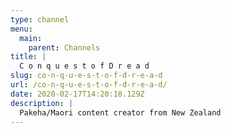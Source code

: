 ```yaml
---
type: channel
menu:
  main:
    parent: Channels
title: |
  C o n q u e s t o f D r e a d
slug: co-n-q-u-e-s-t-o-f-d-r-e-a-d
url: /co-n-q-u-e-s-t-o-f-d-r-e-a-d/
date: 2020-02-17T14:20:18.129Z
description: |
  Pakeha/Maori content creator from New Zealand
---
```


